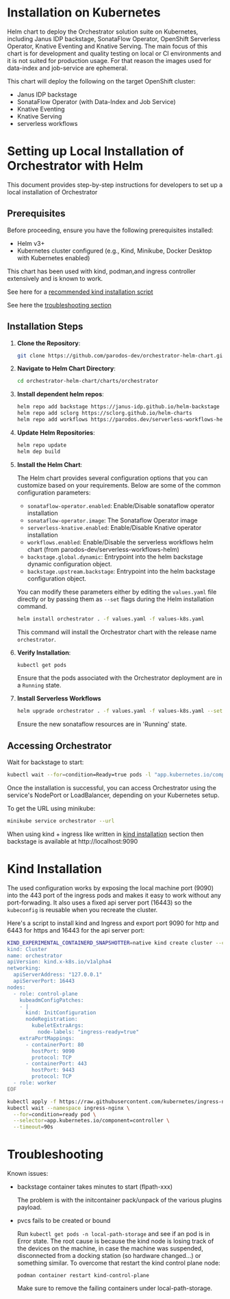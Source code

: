 # Installation on Kubernetes
Helm chart to deploy the Orchestrator solution suite on Kubernetes, including Janus IDP backstage, SonataFlow Operator, OpenShift Serverless Operator, Knative Eventing and Knative Serving.
The main focus of this chart is for development and quality testing on local or CI environments and it is not suited for production usage.
For that reason the images used for data-index and job-service are ephemeral.

This chart will deploy the following on the target OpenShift cluster:
  - Janus IDP backstage
  - SonataFlow Operator (with Data-Index and Job Service)
  - Knative Eventing
  - Knative Serving
  - serverless workflows 

# Setting up Local Installation of Orchestrator with Helm

This document provides step-by-step instructions for developers to set up a local installation of Orchestrator

## Prerequisites

Before proceeding, ensure you have the following prerequisites installed:

- Helm v3+
- Kubernetes cluster configured (e.g., Kind, Minikube, Docker Desktop with Kubernetes enabled)

This chart has been used with kind, podman,and ingress controller extensively and is known to work.

See here for a [recommended kind installation script](#kind-installation)

See here the [troubleshooting section](#troubleshooting) 

## Installation Steps

1. **Clone the Repository**: 

    ```bash
    git clone https://github.com/parodos-dev/orchestrator-helm-chart.git
    ```

2. **Navigate to Helm Chart Directory**:

    ```bash
    cd orchestrator-helm-chart/charts/orchestrator
    ```

3. **Install dependent helm repos**:

    ```bash
    helm repo add backstage https://janus-idp.github.io/helm-backstage
    helm repo add sclorg https://sclorg.github.io/helm-charts
    helm repo add workflows https://parodos.dev/serverless-workflows-helm
    ```

4. **Update Helm Repositories**:

    ```bash
    helm repo update
    helm dep build
    ```

5. **Install the Helm Chart**:

    The Helm chart provides several configuration options that you can customize based on your requirements. Below are some of the common configuration parameters:

    - `sonataflow-operator.enabled`: Enable/Disable sonataflow operator installation
    - `sonataflow-operator.image`: The Sonataflow Operator image 
    - `serverless-knative.enabled`: Enable/Disable Knative operator installation
    - `workflows.enabled`: Enable/Disable the serverless workflows helm chart (from parodos-dev/serverless-workflows-helm)
    - `backstage.global.dynamic`: Entrypoint into the helm backstage dynamic configuration object.
    - `backstage.upstream.backstage`: Entrypoint into the helm backstage configuration object.

    You can modify these parameters either by editing the `values.yaml` file directly or by passing them as `--set` flags during the Helm installation command.

    ```bash
    helm install orchestrator . -f values.yaml -f values-k8s.yaml
    ```

    This command will install the Orchestrator chart with the release name `orchestrator`.

6. **Verify Installation**:

    ```bash
    kubectl get pods

    ```

    Ensure that the pods associated with the Orchestrator deployment are in a `Running` state.

7. **Install Serverless Workflows**

    ```bash
    helm upgrade orchestrator . -f values.yaml -f values-k8s.yaml --set workflows.enabled=true
    ```

    Ensure the new sonataflow resources are in 'Running' state.

## Accessing Orchestrator

Wait for backstage to start:

```bash
kubectl wait --for=condition=Ready=true pods -l "app.kubernetes.io/component=backstage"
```

Once the installation is successful, you can access Orchestrator using the service's NodePort or LoadBalancer, depending on your Kubernetes setup. 

To get the URL using minikube:

```bash
minikube service orchestrator --url
```

When using kind + ingress like written in [kind installation](#kind-installation) section then backstage is available at http://localhost:9090


# Kind Installation

The used configuration works by exposing the local machine port (9090) into the 443 port of the ingress pods
and makes it easy to work without any port-forwading.
It also uses a fixed api server port (16443) so the `kubeconfig` is reusable when you recreate the cluster.

Here's a script to install kind and Ingress and export port 9090 for http and 6443 for https and 16443 for the api server port:

```bash
KIND_EXPERIMENTAL_CONTAINERD_SNAPSHOTTER=native kind create cluster --config - <<EOF
kind: Cluster
name: orchestrator
apiVersion: kind.x-k8s.io/v1alpha4
networking:
  apiServerAddress: "127.0.0.1"
  apiServerPort: 16443
nodes:
  - role: control-plane
    kubeadmConfigPatches:
    - |
      kind: InitConfiguration
      nodeRegistration:
        kubeletExtraArgs:
          node-labels: "ingress-ready=true"
    extraPortMappings:
      - containerPort: 80
        hostPort: 9090 
        protocol: TCP
      - containerPort: 443
        hostPort: 9443
        protocol: TCP
  - role: worker
EOF

kubectl apply -f https://raw.githubusercontent.com/kubernetes/ingress-nginx/main/deploy/static/provider/kind/deploy.yaml
kubectl wait --namespace ingress-nginx \
  --for=condition=ready pod \
  --selector=app.kubernetes.io/component=controller \
  --timeout=90s
```

# Troubleshooting

Known issues:
- backstage container takes minutes to start (flpath-xxx)

  The problem is with the initcontainer pack/unpack of the various plugins payload.

- pvcs fails to be created or bound

  Run `kubectl get pods -n local-path-storage` and see if an pod is in Error state. 
  The root cause is because the kind node is losing track of the devices on the machine, in case the machine was suspended, disconnected from a docking station (so hardware changed...) or something similar. 
  To overcome that restart the kind control plane node:
  ```
  podman container restart kind-control-plane
  ```
  Make sure to remove the failing containers under local-path-storage.

